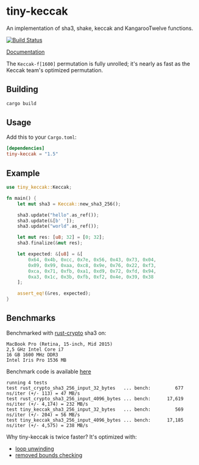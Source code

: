 # tiny-keccak

An implementation of sha3, shake, keccak and KangarooTwelve functions.

[![Build Status][travis-image]][travis-url]

[travis-image]: https://travis-ci.org/debris/tiny-keccak.svg?branch=master
[travis-url]: https://travis-ci.org/debris/tiny-keccak

[Documentation](https://docs.rs/tiny-keccak)

The `Keccak-f[1600]` permutation is fully unrolled; it's nearly as fast
as the Keccak team's optimized permutation.

## Building

```bash
cargo build
```

## Usage

Add this to your `Cargo.toml`:

```toml
[dependencies]
tiny-keccak = "1.5"
```

## Example

```rust
use tiny_keccak::Keccak;

fn main() {
    let mut sha3 = Keccak::new_sha3_256();

    sha3.update("hello".as_ref());
    sha3.update(&[b' ']);
    sha3.update("world".as_ref());

    let mut res: [u8; 32] = [0; 32];
    sha3.finalize(&mut res);

    let expected: &[u8] = &[
        0x64, 0x4b, 0xcc, 0x7e, 0x56, 0x43, 0x73, 0x04,
        0x09, 0x99, 0xaa, 0xc8, 0x9e, 0x76, 0x22, 0xf3,
        0xca, 0x71, 0xfb, 0xa1, 0xd9, 0x72, 0xfd, 0x94,
        0xa3, 0x1c, 0x3b, 0xfb, 0xf2, 0x4e, 0x39, 0x38
    ];

    assert_eq!(&res, expected);
}
```

## Benchmarks

Benchmarked with [rust-crypto](https://github.com/RustCrypto) sha3 on:

```
MacBook Pro (Retina, 15-inch, Mid 2015)
2,5 GHz Intel Core i7
16 GB 1600 MHz DDR3
Intel Iris Pro 1536 MB
```

Benchmark code is available [here](https://github.com/debris/tiny-keccak/blob/master/comparison/benches/sha3.rs)

```
running 4 tests
test rust_crypto_sha3_256_input_32_bytes   ... bench:         677 ns/iter (+/- 113) = 47 MB/s
test rust_crypto_sha3_256_input_4096_bytes ... bench:      17,619 ns/iter (+/- 4,174) = 232 MB/s
test tiny_keccak_sha3_256_input_32_bytes   ... bench:         569 ns/iter (+/- 204) = 56 MB/s
test tiny_keccak_sha3_256_input_4096_bytes ... bench:      17,185 ns/iter (+/- 4,575) = 238 MB/s
```

Why tiny-keccak is twice faster? It's optimized with:
- [loop unwinding](https://en.wikipedia.org/wiki/Loop_unrolling)
- [removed bounds checking](https://en.wikipedia.org/wiki/Bounds_checking)
